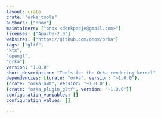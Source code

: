 ```yaml
---
layout: crate
crate: "orka_tools"
authors: ["onox"]
maintainers: ["onox <denkpadje@gmail.com>"]
licenses: ["Apache-2.0"]
websites: ["https://github.com/onox/orka"]
tags: ["gltf",
"ktx",
"opengl",
"orka"]
version: "1.0.0"
short_description: "Tools for the Orka rendering kernel"
dependencies: [{crate: "orka", version: "~1.0.0"},
{crate: "orka_awt", version: "~1.0.0"},
{crate: "orka_plugin_gltf", version: "~1.0.0"}]
configuration_variables: []
configuration_values: []

---
```



